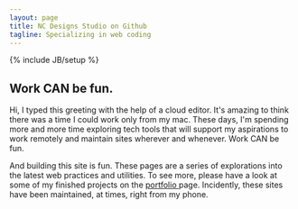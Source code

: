 ```yaml
---
layout: page
title: NC Designs Studio on Github
tagline: Specializing in web coding
---
```

{% include JB/setup %}

## Work CAN be fun.

Hi, I typed this greeting with the help of a cloud editor. It's amazing to think there was a time I could work only from my mac. These days, I'm spending more and more time exploring tech tools that will support my aspirations to work remotely and maintain sites wherever and whenever. Work CAN be fun.

And building this site is fun. These pages are a series of explorations into the latest web practices and utilities. To see more, please have a look at some of my finished projects on the [ portfolio ](/portfolio.html) page. Incidently, these sites have been maintained, at times, right from my phone.
